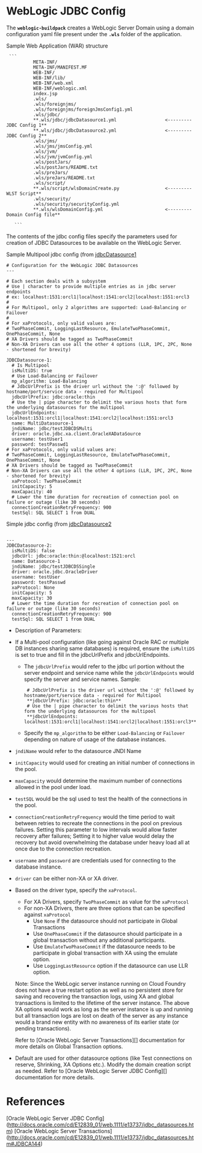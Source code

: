 # WebLogic JDBC Config

The **`weblogic-buildpack`** creates a WebLogic Server Domain using a domain configuration yaml file present under the **`.wls`** folder of the application.

Sample Web Application (WAR) structure

     ```
              META-INF/
              META-INF/MANIFEST.MF
              WEB-INF/
              WEB-INF/lib/
              WEB-INF/web.xml
              WEB-INF/weblogic.xml
              index.jsp
              .wls/
              .wls/foreignjms/
              .wls/foreignjms/foreignJmsConfig1.yml
              .wls/jdbc/
              **.wls/jdbc/jdbcDatasource1.yml                  <--------- JDBC Config 1**
              **.wls/jdbc/jdbcDatasource2.yml                  <--------- JDBC Config 2**
              .wls/jms/
              .wls/jms/jmsConfig.yml
              .wls/jvm/
              .wls/jvm/jvmConfig.yml
              .wls/postJars/
              .wls/postJars/README.txt
              .wls/preJars/
              .wls/preJars/README.txt
              .wls/script/
              **.wls/script/wlsDomainCreate.py                 <--------- WLST Script**
              .wls/security/
              .wls/security/securityConfig.yml
              **.wls/wlsDomainConfig.yml                       <--------- Domain Config file**

       ```

The contents of the jdbc config files specify the parameters used for creation of JDBC Datasources to be available on the WebLogic Server.

Sample Multipool jdbc config (from [jdbcDatasource1](resources/wls/jdbc/jdbcDatasource1.yml)

```
# Configuration for the WebLogic JDBC Datasources
---

# Each section deals with a subsystem
# Use | character to provide multiple entries as in jdbc server endpoints
# ex: localhost:1531:orcl1|localhost:1541:orcl2|localhost:1551:orcl3
#
# For Multipool, only 2 algorithms are supported: Load-Balancing or Failover
#
# For xaProtocols, only valid values are:
# TwoPhaseCommit, LoggingLastResource, EmulateTwoPhaseCommit, OnePhaseCommit, None
# XA Drivers should be tagged as TwoPhaseCommit
# Non-XA Drivers can use all the other 4 options (LLR, 1PC, 2PC, None - shortened for brevity)

JDBCDatasource-1:
  # Is Multipool
  isMultiDS: true
  # Use Load-Balancing or Failover
  mp_algorithm: Load-Balancing
  # JdbcUrlPrefix is the driver url without the ':@' followed by hostname/port/service data - required for Multipool
  jdbcUrlPrefix: jdbc:oracle:thin
  # Use the | pipe character to delimit the various hosts that form the underlying datasources for the multipool
  jdbcUrlEndpoints: localhost:1531:orcl1|localhost:1541:orcl2|localhost:1551:orcl3
  name: MultiDatasource-1
  jndiName: jdbc/testJDBCDSMulti
  driver: oracle.jdbc.xa.client.OracleXADataSource
  username: testUser1
  password: testPasswd1
# For xaProtocols, only valid values are:
# TwoPhaseCommit, LoggingLastResource, EmulateTwoPhaseCommit, OnePhaseCommit, None
# XA Drivers should be tagged as TwoPhaseCommit
# Non-XA Drivers can use all the other 4 options (LLR, 1PC, 2PC, None - shortened for brevity)
  xaProtocol: TwoPhaseCommit
  initCapacity: 5
  maxCapacity: 40
  # Lower the time duration for recreation of connection pool on failure or outage (like 30 seconds)
  connectionCreationRetryFrequency: 900
  testSql: SQL SELECT 1 from DUAL

```

Simple jdbc config (from [jdbcDatasource2](resources/wls/jdbc/jdbcDatasource2.yml)

```

---
JDBCDatasource-2:
  isMultiDS: false
  jdbcUrl: jdbc:oracle:thin:@localhost:1521:orcl
  name: Datasource-1
  jndiName: jdbc/testJDBCDSSingle
  driver: oracle.jdbc.OracleDriver
  username: testUser
  password: testPasswd
  xaProtocol: None
  initCapacity: 5
  maxCapacity: 30
  # Lower the time duration for recreation of connection pool on failure or outage (like 30 seconds)
  connectionCreationRetryFrequency: 900
  testSql: SQL SELECT 1 from DUAL

```
* Description of Parameters:

 * If a Multi-pool configuration (like going against Oracle RAC or multiple DB instances sharing same databases) is required, ensure the `isMultiDS` is set to true and fill in the jdbcUrlPrefix and jdbcUrlEndpoints.

   * The `jdbcUrlPrefix` would refer to the jdbc url portion without the server endpoint and service name while the `jdbcUrlEndpoints` would specify the server and service names.
     Sample:
     ```
      # JdbcUrlPrefix is the driver url without the ':@' followed by hostname/port/service data - required for Multipool
      **jdbcUrlPrefix: jdbc:oracle:thin**
      # Use the | pipe character to delimit the various hosts that form the underlying datasources for the multipool
      **jdbcUrlEndpoints: localhost:1531:orcl1|localhost:1541:orcl2|localhost:1551:orcl3**

     ```
   * Specify the `mp_algorithm` to be either `Load-Balancing` or `Failover` depending on nature of usage of the database instances.

 * `jndiName` would refer to the datasource JNDI Name

 * `initCapacity` would used for creating an initial number of connections in the pool.

 * `maxCapacity` would determine the maximum number of connections allowed in the pool under load.

 * `testSQL` would be the sql used to test the health of the connections in the pool.

 * `connectionCreationRetryFrequency` would the time period to wait between retries to recreate the connections in the pool on previous failures.
   Setting this parameter to low intervals would allow faster recovery after failures; Setting it to higher value would delay the recovery but avoid overwhelming the database under heavy load all at once due to the connection recreation.

 * `username` and `password` are credentials used for connecting to the database instance.

 * `driver` can be either non-XA or XA driver.

 * Based on the driver type, specify the `xaProtocol`.
   * For XA Drivers, specify `TwoPhaseCommit` as value for the `xaProtocol`
   * For non-XA Drivers, there are three options that can be specified against `xaProtocol`
     * Use `None` if the datasource should not participate in Global Transactions
     * Use `OnePhaseCommit` if the datasource should participate in a global transaction without any additional participants.
     * Use `EmulateTwoPhaseCommit` if the datasource needs to be participate in global transaction with XA using the emulate option.
     * Use `LoggingLastResource` option if the datasource can use LLR option.

   Note: Since the WebLogic server instance running on Cloud Foundry does not have a true restart option as well as no persistent store for saving and recovering the transaction logs, using XA and global transactions is limited to the lifetime of the server instance.
   The above XA options would work as long as the server instance is up and running but all transaction logs are lost on death of the server as any instance would a brand new entity with no awareness of its earlier state (or pending transactions).

   Refer to [Oracle WebLogic Server Transactions][] documentation for more details on Global Transaction options.

 * Default are used for other datasource options (like Test connections on reserve, Shrinking, XA Options etc.).
   Modify the domain creation script as needed. Refer to [Oracle WebLogic Server JDBC Config][] documentation for more details.

# References

[Oracle WebLogic Server JDBC Config] (http://docs.oracle.com/cd/E12839_01/web.1111/e13737/jdbc_datasources.htm)
[Oracle WebLogic Server Transactions] (http://docs.oracle.com/cd/E12839_01/web.1111/e13737/jdbc_datasources.htm#JDBCA144)